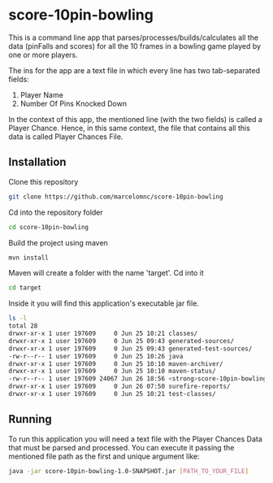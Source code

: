 # score-10pin-bowling

This is a command line app that parses/processes/builds/calculates all the data (pinFalls and scores) for all the 10 frames in a bowling game played by one or more players.

The ins for the app are a text file in which every line has two tab-separated fields:
1. Player Name
2. Number Of Pins Knocked Down

In the context of this app, the mentioned line (with the two fields) is called a Player Chance. Hence, in this same context, the file that contains all this data is called Player Chances File.

## Installation

Clone this repository

```bash
git clone https://github.com/marcelomnc/score-10pin-bowling
```

Cd into the repository folder

```bash
cd score-10pin-bowling
```

Build the project using maven

```bash
mvn install
```

Maven will create a folder with the name 'target'. Cd into it

```bash
cd target
```

Inside it you will find this application's executable jar file.

```bash
ls -l
total 28
drwxr-xr-x 1 user 197609     0 Jun 25 10:21 classes/
drwxr-xr-x 1 user 197609     0 Jun 25 09:43 generated-sources/
drwxr-xr-x 1 user 197609     0 Jun 25 09:43 generated-test-sources/
-rw-r--r-- 1 user 197609     0 Jun 25 10:26 java
drwxr-xr-x 1 user 197609     0 Jun 25 10:10 maven-archiver/
drwxr-xr-x 1 user 197609     0 Jun 25 10:10 maven-status/
-rw-r--r-- 1 user 197609 24067 Jun 26 18:56 <strong>score-10pin-bowling-1.0-SNAPSHOT.jar</strong>
drwxr-xr-x 1 user 197609     0 Jun 26 07:50 surefire-reports/
drwxr-xr-x 1 user 197609     0 Jun 25 10:21 test-classes/
```

## Running

To run this application you will need a text file with the Player Chances Data that must be parsed and processed. You can execute it passing the mentioned file path as the first and unique argument like:

```bash
java -jar score-10pin-bowling-1.0-SNAPSHOT.jar [PATH_TO_YOUR_FILE]
```
